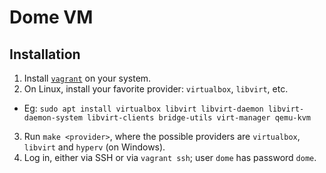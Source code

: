 # Dome VM

## Installation

1. Install [`vagrant`](https://developer.hashicorp.com/vagrant/docs/installation) on your system.
2. On Linux, install your favorite provider: `virtualbox`, `libvirt`, etc.
  - Eg: `sudo apt install virtualbox libvirt libvirt-daemon libvirt-daemon-system libvirt-clients bridge-utils virt-manager qemu-kvm`
3. Run `make <provider>`, where the possible providers are `virtualbox`, `libvirt` and `hyperv` (on Windows).
4. Log in, either via SSH or via `vagrant ssh`; user `dome` has password `dome`.


